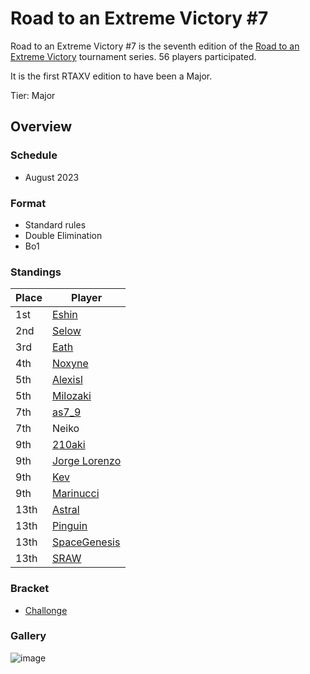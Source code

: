 # Road to an Extreme Victory #7

Road to an Extreme Victory #7 is the seventh edition of the [Road to an Extreme Victory](rtaxvmain.md) tournament series.
56 players participated.

It is the first RTAXV edition to have been a Major.

Tier: Major

## Overview

### Schedule
- August 2023

### Format
- Standard rules
- Double Elimination
- Bo1

### Standings

|Place|Player|
|-|-|
|1st|[Eshin](../..//players/japanese/eshin.md)|
|2nd|[Selow](../..//players/french/$elow.md)|
|3rd|[Eath](../..//players/belgian/eath.md)|
|4th|[Noxyne](../..//players/french/noxyne.md)|
|5th|[Alexisl](../..//players/french/alexisl.md)|
|5th|[Milozaki](../..//players/german/milozaki.md)|
|7th|[as7_9](../..//players/japanese/as7_9.md)|
|7th|Neiko|
|9th|[210aki](../..//players/french/210aki.md)|
|9th|[Jorge Lorenzo](../..//players/spanish/jorge.md)|
|9th|[Kev](../..//players/french/kevnox.md)|
|9th|[Marinucci](../..//players/italian/marinucci79.md)|
|13th|[Astral](../..//players/french/astral.md)|
|13th|[Pinguin](../..//players/french/pinguin.md)|
|13th|[SpaceGenesis](../..//players/french/spacegenesis.md)|
|13th|[SRAW](../..//players/french/sraw.md)|

### Bracket
- [Challonge](https://challonge.com/rtaxv7)

### Gallery 

![image](https://github.com/inabikarilibrary/inalib/assets/110833255/fba375fd-3007-4969-98bf-39463aed055b)
